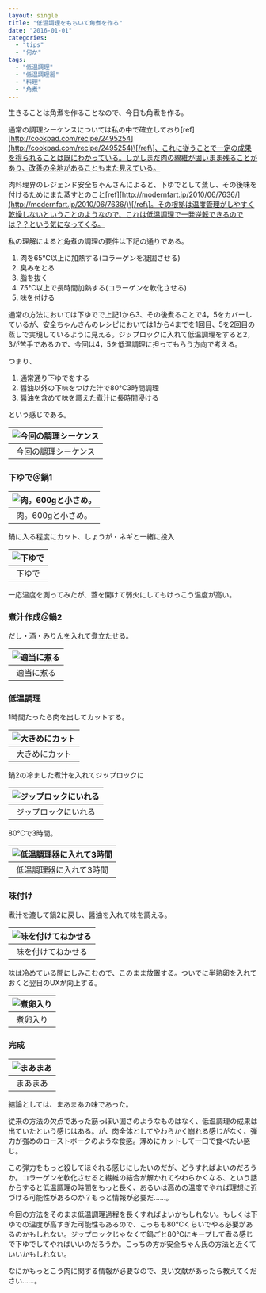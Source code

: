 ```yaml
---
layout: single
title: "低温調理をもちいて角煮を作る"
date: "2016-01-01"
categories: 
  - "tips"
  - "何か"
tags: 
  - "低温調理"
  - "低温調理器"
  - "料理"
  - "角煮"
---
```


生きることは角煮を作ることなので、今日も角煮を作る。

通常の調理シーケンスについては私の中で確立しており\[ref\][http://cookpad.com/recipe/2495254](http://cookpad.com/recipe/2495254)\[/ref\]、これに従うことで一定の成果を得られることは既にわかっている。しかしまだ肉の線維が固いまま残ることがあり、改善の余地があることもまた見えている。

肉料理界のレジェンド安全ちゃんさんによると、下ゆでとして蒸し、その後味を付けるためにまた蒸すとのこと\[ref\][http://modernfart.jp/2010/06/7636/](http://modernfart.jp/2010/06/7636/)\[/ref\]。その根拠は温度管理がしやすく乾燥しないということのようなので、これは低温調理で一発逆転できるのでは？？という気になってくる。

私の理解によると角煮の調理の要件は下記の通りである。

1. 肉を65℃以上に加熱する(コラーゲンを凝固させる)
2. 臭みをとる
3. 脂を抜く
4. 75℃以上で長時間加熱する(コラーゲンを軟化させる)
5. 味を付ける

通常の方法においては下ゆでで上記1から3、その後煮ることで4，5をカバーしているが、安全ちゃんさんのレシピにおいては1から4までを1回目、5を2回目の蒸しで実現しているように見える。ジップロックに入れて低温調理をすると2，3が苦手であるので、今回は4，5を低温調理に担ってもらう方向で考える。

つまり、

1. 通常通り下ゆでをする
2. 醤油以外の下味をつけた汁で80℃3時間調理
3. 醤油を含めて味を調えた煮汁に長時間浸ける

という感じである。

| ![今回の調理シーケンス](https://blog.naotaco.com/assets/images/posts/2016/01/43b932fcf0ce122abb0fe555bd43b79f-1024x576.png) |
|:--:|
|  今回の調理シーケンス |

### 下ゆで＠鍋1

| ![肉。600gと小さめ。](https://blog.naotaco.com/assets/images/posts/2016/01/WP_20151230_10_33_59_Rich-400x300.jpg) |
|:--:|
|  肉。600gと小さめ。 |

鍋に入る程度にカット、しょうが・ネギと一緒に投入

| ![下ゆで](https://blog.naotaco.com/assets/images/posts/2016/01/WP_20151230_10_52_57_Rich-e1451656867813-225x300.jpg) |
|:--:|
|  下ゆで |

一応温度を測ってみたが、蓋を開けて弱火にしてもけっこう温度が高い。

### 煮汁作成＠鍋2

だし・酒・みりんを入れて煮立たせる。

| ![適当に煮る](https://blog.naotaco.com/assets/images/posts/2016/01/WP_20151230_11_05_22_Rich-400x300.jpg) |
|:--:|
|  適当に煮る |

### 低温調理

1時間たったら肉を出してカットする。

| ![大きめにカット](https://blog.naotaco.com/assets/images/posts/2016/01/WP_20151230_11_26_28_Rich-400x300.jpg) |
|:--:|
|  大きめにカット |

鍋2の冷ました煮汁を入れてジップロックに

| ![ジップロックにいれる](https://blog.naotaco.com/assets/images/posts/2016/01/WP_20151230_11_31_51_Rich-400x300.jpg) |
|:--:|
|  ジップロックにいれる |

80℃で3時間。

| ![低温調理器に入れて3時間](https://blog.naotaco.com/assets/images/posts/2016/01/WP_20151230_11_50_11_Rich-400x300.jpg) |
|:--:|
|  低温調理器に入れて3時間 |

### 味付け

煮汁を漉して鍋2に戻し、醤油を入れて味を調える。

| ![味を付けてねかせる](https://blog.naotaco.com/assets/images/posts/2016/01/WP_20151230_14_26_33_Rich-400x300.jpg) |
|:--:|
|  味を付けてねかせる |

味は冷めている間にしみこむので、このまま放置する。ついでに半熟卵を入れておくと翌日のUXが向上する。

| ![煮卵入り](https://blog.naotaco.com/assets/images/posts/2016/01/WP_20151230_16_05_55_Rich-400x300.jpg) |
|:--:|
|  煮卵入り |

### 完成

| ![まあまあ](https://blog.naotaco.com/assets/images/posts/2016/01/WP_20151231_12_51_52_Rich-400x300.jpg) |
|:--:|
|  まあまあ |

結論としては、まあまあの味であった。

従来の方法の欠点であった筋っぽい固さのようなものはなく、低温調理の成果は出ていたという感じはある。が、肉全体としてやわらかく崩れる感じがなく、弾力が強めのローストポークのような食感。薄めにカットして一口で食べたい感じ。

この弾力をもっと殺してほぐれる感じにしたいのだが、どうすればよいのだろうか。コラーゲンを軟化させると繊維の結合が解かれてやわらかくなる、という話からすると低温調理の時間をもっと長く、あるいは高めの温度でやれば理想に近づける可能性があるのか？もっと情報が必要だ……。

今回の方法をそのまま低温調理過程を長くすればよいかもしれない。もしくは下ゆでの温度が高すぎた可能性もあるので、こっちも80℃くらいでやる必要があるのかもしれない。ジップロックじゃなくて鍋ごと80℃にキープして煮る感じで下ゆでしてやればいいのだろうか。こっちの方が安全ちゃん氏の方法と近くていいかもしれない。

なにかもっとこう肉に関する情報が必要なので、良い文献があったら教えてください……。
